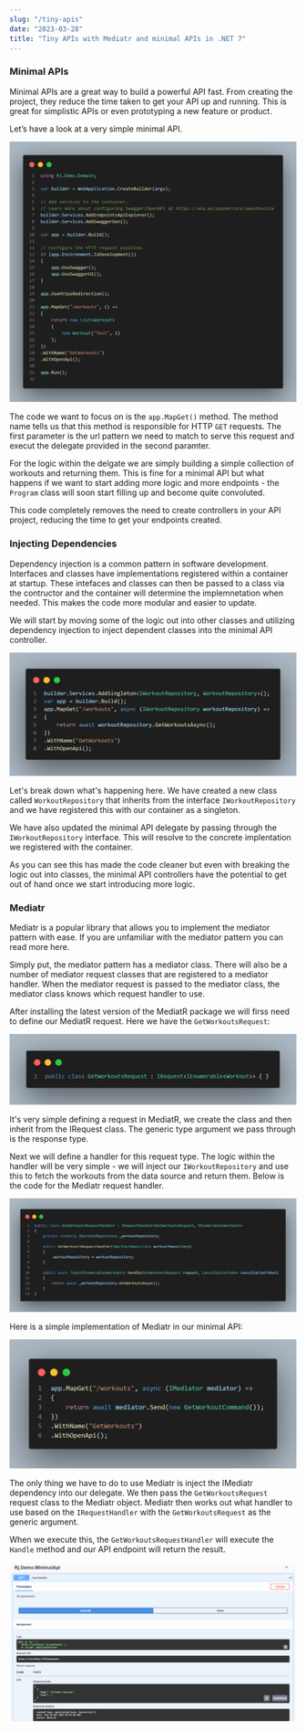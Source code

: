 ```yaml
---
slug: "/tiny-apis"
date: "2023-03-28"
title: "Tiny APIs with Mediatr and minimal APIs in .NET 7"
---
```


### Minimal APIs

Minimal APIs are a great way to build a powerful API fast. From creating the project, they reduce the time taken to get your API up and running. This is great for simplistic APIs or even prototyping a new feature or product.

Let’s have a look at a very simple minimal API. 

![Screenshot 1](../images/tinyapi_01.png)

The code we want to focus on is the `app.MapGet()` method. The method name tells us that this method is responsible for HTTP `GET` requests. The first parameter is the url pattern we need to match to serve this request and execut the delegate provided in the second paramter.

For the logic within the delgate we are simply building a simple collection of workouts and returning them. This is fine for a minimal API but what happens if we want to start adding more logic and more endpoints - the `Program` class will soon start filling up and become quite convoluted.

This code completely removes the need to create controllers in your API project, reducing the time to get your endpoints created.

### Injecting Dependencies

Dependency injection is a common pattern in software development. Interfaces and classes have implementations registered within a container at startup. These intefaces and classes can then be passed to a class via the contructor and the container will determine the implemnetation when needed. This makes the code more modular and easier to update. 

We will start by moving some of the logic out into other classes and utilizing dependency injection to inject dependent classes into the minimal API controller.

![Screenshot 2](../images/tinyapi_02.png)

Let's break down what's happening here. We have created a new class called `WorkoutRepository` that inherits from the interface `IWorkoutRepository` and we have registered this with our container as a singleton. 

We have also updated the minimal API delegate by passing through the `IWorkoutRepository` interface. This will resolve to the concrete implentation we registered with the container.

As you can see this has made the code cleaner but even with breaking the logic out into classes, the minimal API controllers have the potential to get out of hand once we start introducing more logic.

### Mediatr

Mediatr is a popular library that allows you to implement the mediator pattern with ease. If you are unfamiliar with the mediator pattern you can read more here.

Simply put, the mediator pattern has a mediator class. There will also be a number of mediator request classes that are registered to a mediator handler. When the mediator request is passed to the mediator class, the mediator class knows which request handler to use.

After installing the latest version of the MediatR package we will firss need to define our MediatR request. Here we have the `GetWorkoutsRequest`:

![Screenshot 5](../images/tinyapi_05.png)

It's very simple defining a request in MediatR, we create the class and then inherit from the IRequest class. The generic type argument we pass through is the response type.

Next we will define a handler for this request type. The logic within the handler will be very simple - we will inject our `IWorkoutRepository` and use this to fetch the workouts from the data source and return them. Below is the code for the Mediatr request handler.

![Screenshot 3](../images/tinyapi_04.png)

Here is a simple implementation of Mediatr in our minimal API: 

![Screenshot 3](../images/tinyapi_03.png)

The only thing we have to do to use Mediatr is inject the IMediatr dependency into our delegate. We then pass the `GetWorkoutsRequest` request class to the Mediatr object. Mediatr then works out what handler to use based on the `IRequestHandler` with the `GetWorkoutsRequest` as the generic argument. 

When we execute this, the `GetWorkoutsRequestHandler` will execute the `Handle` method and our API endpoint will return the result.

![Screenshot 6](../images/tinyapi_06.png)
